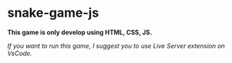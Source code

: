 # snake-game-js

**This game is only develop using HTML, CSS, JS.**

*If you want to run this game, I suggest you to use Live Server extension on VsCode.*
